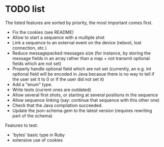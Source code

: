 TODO list
=========

The listed features are sorted by priority, the most important comes first.

* Fix the cookies (see README)
* Allow to start a sequence with a multiple shot
* Link a sequence to an external event on the device (reboot, lost connection, etc.)
* Reduce messagepacked messages size (for instance, by storing the message fields in an array rather than a map + not transmit optional fields which are not set)
* Properly handle optional field which are not set (currently, an e.g. int optional field will be encoded in Java becasue there is no way to tell if the user set it to 0 or if the user did not set it)
* Add a "enum" type.
* Write tests (current ones are outdated)
* Allow several first shots, or starting at several positions in the sequence
* Allow sequence linking (say: continue that sequence with this other one)
* Check that the Java compilation succeeded.
* Update the json-schema gem to the latest version (requires rewriting part of the schema)

Features to test:

* 'bytes' basic type in Ruby
* extensive use of cookies
